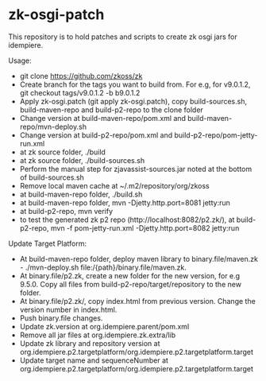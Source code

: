 # zk-osgi-patch
This repository is to hold patches and scripts to create zk osgi jars for idempiere. 

Usage:
* git clone https://github.com/zkoss/zk
* Create branch for the tags you want to build from. For e.g, for v9.0.1.2, git checkout tags/v9.0.1.2 -b b9.0.1.2
* Apply zk-osgi.patch (git apply zk-osgi.patch), copy build-sources.sh, build-maven-repo and build-p2-repo to the clone folder
* Change version at build-maven-repo/pom.xml and build-maven-repo/mvn-deploy.sh
* Change version at build-p2-repo/pom.xml and build-p2-repo/pom-jetty-run.xml
* at zk source folder, ./build
* at zk source folder, ./build-sources.sh
* Perform the manual step for zjavassist-sources.jar noted at the bottom of build-sources.sh
* Remove local maven cache at ~/.m2/repository/org/zkoss
* at build-maven-repo folder, ./build.sh
* at build-maven-repo folder, mvn -Djetty.http.port=8081 jetty:run
* at build-p2-repo, mvn verify
* to test the generated zk p2 repo (http://localhost:8082/p2.zk/), at build-p2-repo, mvn -f pom-jetty-run.xml -Djetty.http.port=8082 jetty:run

Update Target Platform:
* At build-maven-repo folder, deploy maven library to binary.file/maven.zk - ./mvn-deploy.sh file:/{path}/binary.file/maven.zk.
* At binary.file/p2.zk, create a new folder for the new version, for e.g 9.5.0. Copy all files from build-p2-repo/target/repository to the new folder.
* At binary.file/p2.zk/<new version>, copy index.html from previous version. Change the version number in index.html.
* Push binary.file changes.
* Update zk.version at org.idempiere.parent/pom.xml
* Remove all jar files at org.idempiere.zk.extra/lib
* Update zk library and repository version at org.idempiere.p2.targetplatform/org.idempiere.p2.targetplatform.target
* Update target name and sequenceNumber at org.idempiere.p2.targetplatform/org.idempiere.p2.targetplatform.target
